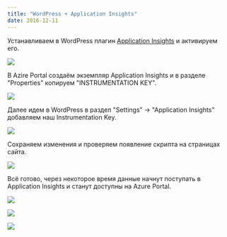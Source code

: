 ```yaml
---
title: "WordPress + Application Insights"
date: 2016-12-11
---
```


Устанавливаем в WordPress плагин [Application Insights](https://wordpress.org/plugins/application-insights/) и активируем его.  
  


[![](https://blogger.googleusercontent.com/img/b/R29vZ2xl/AVvXsEgrmftIvuFm55aWg0ru4P9VX6IEC3ykJshEhmcEfY2VaTTY0YZwy8fCZdPPOc4Fhk-Fkr-9_B58QxzqUvbdBTK3N1a__g2aGGec97gILfpBmk71hSdFrElDEaC9XHhh6ag9PTlfdrFXZKk7/s400/%25D0%2597%25D0%25B0%25D1%2585%25D0%25B2%25D0%25B0%25D1%2582-3.jpg)](images/%25D0%2597%25D0%25B0%25D1%2585%25D0%25B2%25D0%25B0%25D1%2582-3.jpg)

  


  


В Azire Portal cоздаём экземпляр Application Insights и в разделе "Properties" копируем "INSTRUMENTATION KEY".  
  


[![](https://blogger.googleusercontent.com/img/b/R29vZ2xl/AVvXsEiGOaozk75mclBqIc89zGnL1fq7hbkBE9aNmCkoGpKiWA6SlD7RkUon1lZ3JoevhSIvNH3oEcz2IhyphenhyphenPm5uNzfBo-XHjPh5ZJJfrVzkia8eI-lPs9AtXqjrOTWiBIcIZyCRodCohMngOoKWG/s400/%25D0%2597%25D0%25B0%25D1%2585%25D0%25B2%25D0%25B0%25D1%2582-8.jpg)](images/%25D0%2597%25D0%25B0%25D1%2585%25D0%25B2%25D0%25B0%25D1%2582-8.jpg)

  


Далее идем в WordPress в раздел "Settings" -> "Application Insights" добавляем наш Instrumentation Key.

  


[![](https://blogger.googleusercontent.com/img/b/R29vZ2xl/AVvXsEiTgkLugkY8gQ5pdXZ9I2Zqq4R0dwadxm66IXOcfALN5k9RBwuW44UG8BO1iOwxnlQ9AXqj-AZQqzLkqIl1tDKikiOebf5jFiAfV_Ze5a4dLX6BJ3qEFPKETk5axhPs6ALHn8ALCL-RvuBZ/s400/%25D0%2597%25D0%25B0%25D1%2585%25D0%25B2%25D0%25B0%25D1%2582-9.jpg)](images/%25D0%2597%25D0%25B0%25D1%2585%25D0%25B2%25D0%25B0%25D1%2582-9.jpg)

  


Сохраняем изменения и проверяем появление скрипта на страницах сайта.

  


[![](https://blogger.googleusercontent.com/img/b/R29vZ2xl/AVvXsEhwS64YoQEs_zrO6NNPeMVRBsgfrAuh5B5mi1zwtZqe66mfmtQitj0rN9YtwonZzj8wLZsOmZxjH_x_hJKeT0ztv-4rb7JIbgSJZ1Fg1oirQoplr8aR5bahyphenhyphens49pIP_QFS4FCQCoOfWQt_W/s400/%25D0%2597%25D0%25B0%25D1%2585%25D0%25B2%25D0%25B0%25D1%2582-11.jpg)](images/%25D0%2597%25D0%25B0%25D1%2585%25D0%25B2%25D0%25B0%25D1%2582-11.jpg)

  


  


Всё готово, через некоторое время данные начнут поступать в Application Insights и станут доступны на Azure Portal.

  


[![](https://blogger.googleusercontent.com/img/b/R29vZ2xl/AVvXsEiAHSfgsksJYyRiUu48ii1cmXbp67MGjg3_VmLt9UAAqRvla02PjgAmDN6VanB1Xhk8MGyUGcRsDe02VpylvPiG3bT_ifL8zQVDA9AudaiboqRawnJBTQNgWgA8x4mp7Si6wuHIVpE4EV6Z/s400/%25D0%2597%25D0%25B0%25D1%2585%25D0%25B2%25D0%25B0%25D1%2582-12.jpg)](images/%25D0%2597%25D0%25B0%25D1%2585%25D0%25B2%25D0%25B0%25D1%2582-12.jpg)

  


[![](https://blogger.googleusercontent.com/img/b/R29vZ2xl/AVvXsEhK9x1DcyWEbZ5lZk0O9ATXPCksxdQhLZg2tR6GLsY-pZNmneBZtHqLhChfZbrg3ORzH9gEVCmYPGrNk6JnHmm_3oym_HLo2qv1Xdn1yz-M9sEM0HUO4hCukFdsQV51yJs9R2N31dPZlcoJ/s400/%25D0%2597%25D0%25B0%25D1%2585%25D0%25B2%25D0%25B0%25D1%2582-14.jpg)](images/%25D0%2597%25D0%25B0%25D1%2585%25D0%25B2%25D0%25B0%25D1%2582-14.jpg)

  


[![](https://blogger.googleusercontent.com/img/b/R29vZ2xl/AVvXsEigCKvfmZemqG70bRTKVCIs0QoqyFvFHyOwNN-kBkRWmgid0ZNCoEAfB9l1iowo4VkJjoGZc4gU6kHj1NXveyblB4vsiNnqGNpWKGn-2MbDfiakMtNkxS-BWNRFqbwAklcXpMAOHTfjq6_M/s400/%25D0%2597%25D0%25B0%25D1%2585%25D0%25B2%25D0%25B0%25D1%2582-15.jpg)](images/%25D0%2597%25D0%25B0%25D1%2585%25D0%25B2%25D0%25B0%25D1%2582-15.jpg)

  




